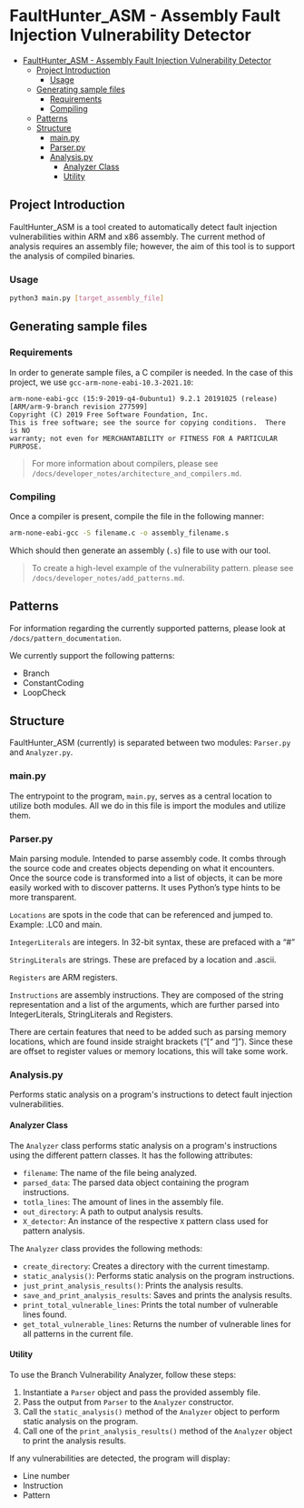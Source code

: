 # FaultHunter_ASM - Assembly Fault Injection Vulnerability Detector

- [FaultHunter\_ASM - Assembly Fault Injection Vulnerability Detector](#faulthunter_asm---assembly-fault-injection-vulnerability-detector)
  - [Project Introduction](#project-introduction)
    - [Usage](#usage)
  - [Generating sample files](#generating-sample-files)
    - [Requirements](#requirements)
    - [Compiling](#compiling)
  - [Patterns](#patterns)
  - [Structure](#structure)
    - [main.py](#mainpy)
    - [Parser.py](#parserpy)
    - [Analysis.py](#analysispy)
      - [Analyzer Class](#analyzer-class)
      - [Utility](#utility)

## Project Introduction

FaultHunter_ASM is a tool created to automatically detect fault injection vulnerabilities within ARM and x86 assembly. The current method of analysis requires an assembly file; however, the aim of this tool is to support the analysis of compiled binaries.

### Usage

```bash
python3 main.py [target_assembly_file]
```

## Generating sample files

### Requirements

In order to generate sample files, a C compiler is needed. In the case of this project, we use `gcc-arm-none-eabi-10.3-2021.10`:

```terminal
arm-none-eabi-gcc (15:9-2019-q4-0ubuntu1) 9.2.1 20191025 (release) [ARM/arm-9-branch revision 277599]
Copyright (C) 2019 Free Software Foundation, Inc.
This is free software; see the source for copying conditions.  There is NO
warranty; not even for MERCHANTABILITY or FITNESS FOR A PARTICULAR PURPOSE.
```

> For more information about compilers, please see `/docs/developer_notes/architecture_and_compilers.md`.

### Compiling

Once a compiler is present, compile the file in the following manner:

```bash
arm-none-eabi-gcc -S filename.c -o assembly_filename.s
```

Which should then generate an assembly (`.s`) file to use with our tool.

> To create a high-level example of the vulnerability pattern. please see `/docs/developer_notes/add_patterns.md`.

## Patterns

For information regarding the currently supported patterns, please look at `/docs/pattern_documentation`.

We currently support the following patterns:
- Branch
- ConstantCoding
- LoopCheck


## Structure

FaultHunter_ASM (currently) is separated between two modules: `Parser.py` and `Analyzer.py`.

### main.py

The entrypoint to the program, `main.py`, serves as a central location to utilize both modules. All we do in this file is import the modules and utilize them.

### Parser.py

Main parsing module. Intended to parse assembly code. It combs through the source code and creates objects depending on what it encounters. Once the source code is transformed into a list of objects, it can be more easily worked with to discover patterns. It uses Python’s type hints to be more transparent.

`Locations` are spots in the code that can be referenced and jumped to. Example: .LC0 and main.

`IntegerLiterals` are integers. In 32-bit syntax, these are prefaced with a “#”

`StringLiterals` are strings. These are prefaced by a location and .ascii.

`Registers` are ARM registers.

`Instructions` are assembly instructions. They are composed of the string representation and a list of the arguments, which are further parsed into IntegerLiterals, StringLiterals and Registers.

There are certain features that need to be added such as parsing memory locations, which are found inside straight brackets (“[“ and “]”). Since these are offset to register values or memory locations, this will take some work.

### Analysis.py

Performs static analysis on a program's instructions to detect fault injection vulnerabilities.

#### Analyzer Class

The `Analyzer` class performs static analysis on a program's instructions using the different pattern classes. It has the following attributes:

- `filename`: The name of the file being analyzed.
- `parsed_data`: The parsed data object containing the program instructions.
- `totla_lines`: The amount of lines in the assembly file.
- `out_directory`: A path to output analysis results.
- `X_detector`: An instance of the respective `X` pattern class used for pattern analysis.

The `Analyzer` class provides the following methods:

- `create_directory`: Creates a directory with the current timestamp.
- `static_analysis()`: Performs static analysis on the program instructions.
- `just_print_analysis_results()`: Prints the analysis results.
- `save_and_print_analysis_results`: Saves and prints the analysis results.
- `print_total_vulnerable_lines`: Prints the total number of vulnerable lines found.
- `get_total_vulnerable_lines`: Returns the number of vulnerable lines for all patterns in the current file.

#### Utility

To use the Branch Vulnerability Analyzer, follow these steps:

1. Instantiate a `Parser` object and pass the provided assembly file.
2. Pass the output from `Parser` to the `Analyzer` constructor.
3. Call the `static_analysis()` method of the `Analyzer` object to perform static analysis on the program.
4. Call one of the `print_analysis_results()` method of the `Analyzer` object to print the analysis results.

If any vulnerabilities are detected, the program will display:
- Line number
- Instruction
- Pattern
